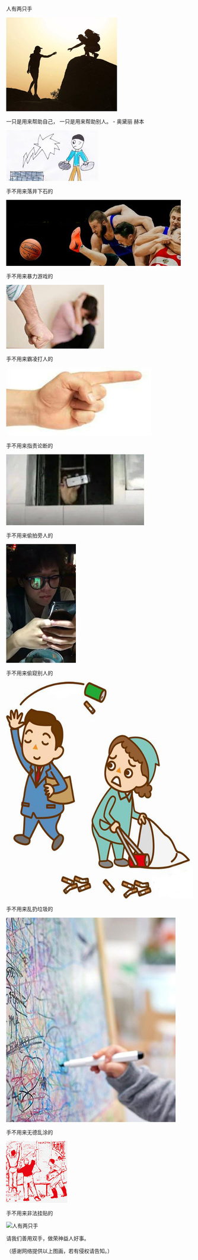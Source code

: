 人有两只手


![人有两只手](https://github.com/ywangnccu/ywang/blob/main/images/%20%E4%BA%BA%E6%9C%89%E4%B8%A4%E5%8F%AA%E6%89%8B/Help_Others.jpg)

一只是用来帮助自己，  一只是用来帮助别人。   - 奥黛丽 赫本


![人有两只手](https://github.com/ywangnccu/ywang/blob/main/images/%20%E4%BA%BA%E6%9C%89%E4%B8%A4%E5%8F%AA%E6%89%8B/InsultToInjury.jpg)

手不用来落井下石的


![人有两只手](https://github.com/ywangnccu/ywang/blob/main/images/%20%E4%BA%BA%E6%9C%89%E4%B8%A4%E5%8F%AA%E6%89%8B/VIOLENT_PLAY.jpg)

手不用来暴力游戏的


![人有两只手](https://github.com/ywangnccu/ywang/blob/main/images/%20%E4%BA%BA%E6%9C%89%E4%B8%A4%E5%8F%AA%E6%89%8B/Beating.jpg)

手不用来霸凌打人的


![人有两只手](https://github.com/ywangnccu/ywang/blob/main/images/%20%E4%BA%BA%E6%9C%89%E4%B8%A4%E5%8F%AA%E6%89%8B/CRITICIZING.jpg)


手不用来指责论断的


![人有两只手](https://github.com/ywangnccu/ywang/blob/main/images/%20%E4%BA%BA%E6%9C%89%E4%B8%A4%E5%8F%AA%E6%89%8B/HiddenCamera.jpeg)

手不用来偷拍旁人的


![人有两只手](https://github.com/ywangnccu/ywang/blob/main/images/%20%E4%BA%BA%E6%9C%89%E4%B8%A4%E5%8F%AA%E6%89%8B/Peeking.jpg)

手不用来偷窥别人的


![人有两只手](https://github.com/ywangnccu/ywang/blob/main/images/%20%E4%BA%BA%E6%9C%89%E4%B8%A4%E5%8F%AA%E6%89%8B/Throwing_out_garbage.jpg)

手不用来乱扔垃圾的


![人有两只手](https://github.com/ywangnccu/ywang/blob/main/images/%20%E4%BA%BA%E6%9C%89%E4%B8%A4%E5%8F%AA%E6%89%8B/ILLEGAL_GRAFFITI.jpg)

手不用来无德乱涂的


![人有两只手](https://github.com/ywangnccu/ywang/blob/main/images/%20%E4%BA%BA%E6%9C%89%E4%B8%A4%E5%8F%AA%E6%89%8B/Posting_Curse.jpg)

手不用来非法挂贴的


![人有两只手](https://github.com/ywangnccu/ywang/blob/main/images/%20%E4%BA%BA%E6%9C%89%E4%B8%A4%E5%8F%AA%E6%89%8B/Helping_People.jpg)

请我们善用双手，做荣神益人好事。


（感谢网络提供以上图画，若有侵权请告知。）
